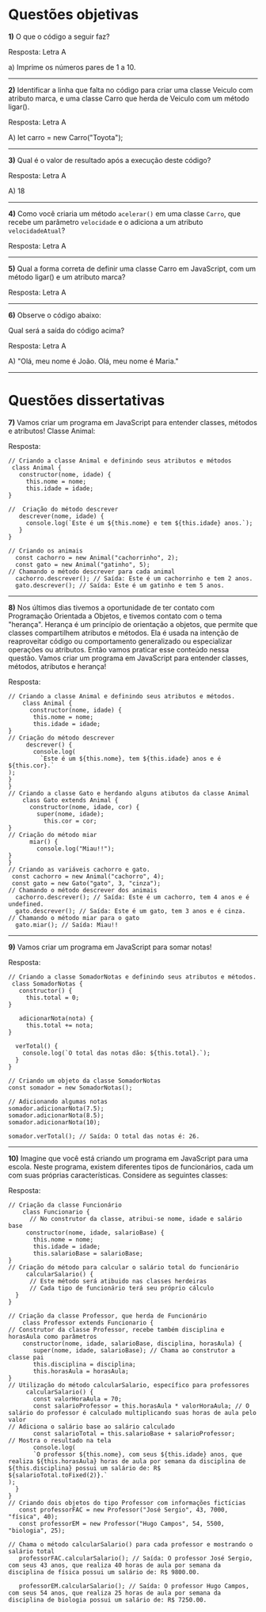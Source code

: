 # Questões objetivas

**1)** O que o código a seguir faz?

Resposta: Letra A

a) Imprime os números pares de 1 a 10.

______

**2)** Identificar a linha que falta no código para criar uma classe Veiculo com atributo marca, e uma classe Carro que herda de Veiculo com um método ligar(). 

Resposta: Letra A

A) let carro = new Carro("Toyota"); 

______

**3)** Qual é o valor de resultado após a execução deste código?

Resposta: Letra A

A) 18

______

**4)** Como você criaria um método `acelerar()` em uma classe `Carro`, que recebe um parâmetro `velocidade` e o adiciona a um atributo `velocidadeAtual`?

Resposta: Letra A

______

**5)** Qual a forma correta de definir uma classe Carro em JavaScript, com um método ligar() e um atributo marca?

Resposta: Letra A

______

**6)** Observe o código abaixo:

Qual será a saída do código acima?

Resposta: Letra A

A) "Olá, meu nome é João. Olá, meu nome é Maria."

______

# Questões dissertativas

**7)** Vamos criar um programa em JavaScript para entender classes, métodos e atributos!
Classe Animal:

Resposta:
``` 
// Criando a classe Animal e definindo seus atributos e métodos
 class Animal {
   constructor(nome, idade) {
     this.nome = nome;
     this.idade = idade;
}

//  Criação do método descrever
   descrever(nome, idade) {
     console.log(`Este é um ${this.nome} e tem ${this.idade} anos.`);
   }
}

// Criando os animais
  const cachorro = new Animal("cachorrinho", 2);
  const gato = new Animal("gatinho", 5);
// Chamando o método descrever para cada animal
  cachorro.descrever(); // Saída: Este é um cachorrinho e tem 2 anos.
  gato.descrever(); // Saída: Este é um gatinho e tem 5 anos.
```
______

**8)** Nos últimos dias tivemos a oportunidade de ter contato com Programação Orientada a Objetos, e tivemos contato com o tema "herança". Herança é um princípio de orientação a objetos, que permite que classes compartilhem atributos e métodos. Ela é usada na intenção de reaproveitar código ou comportamento generalizado ou especializar operações ou atributos. Então vamos praticar esse conteúdo nessa questão.
Vamos criar um programa em JavaScript para entender classes, métodos, atributos e herança!

Resposta: 
```
// Criando a classe Animal e definindo seus atributos e métodos.
    class Animal {
      constructor(nome, idade) {
       this.nome = nome;
       this.idade = idade;
}
// Criação do método descrever
     descrever() {
       console.log(
         `Este é um ${this.nome}, tem ${this.idade} anos e é ${this.cor}.`
);
}
}
// Criando a classe Gato e herdando alguns atibutos da classe Animal
    class Gato extends Animal {
      constructor(nome, idade, cor) {
        super(nome, idade);
          this.cor = cor;
}
// Criação do método miar
      miar() {
        console.log("Miau!!");
}
}
// Criando as variáveis cachorro e gato.
 const cachorro = new Animal("cachorro", 4);
 const gato = new Gato("gato", 3, "cinza");
// Chamando o método descrever dos animais
  cachorro.descrever(); // Saída: Este é um cachorro, tem 4 anos e é undefined.
  gato.descrever(); // Saída: Este é um gato, tem 3 anos e é cinza.
// Chamando o método miar para o gato
  gato.miar(); // Saída: Miau!! 
```
______

**9)** Vamos criar um programa em JavaScript para somar notas!

Resposta:
```
// Criando a classe SomadorNotas e definindo seus atributos e métodos.
 class SomadorNotas {
   constructor() {
     this.total = 0;
}

   adicionarNota(nota) {
     this.total += nota;
}

  verTotal() {
    console.log(`O total das notas dão: ${this.total}.`);
  }
}

// Criando um objeto da classe SomadorNotas
const somador = new SomadorNotas();

// Adicionando algumas notas
somador.adicionarNota(7.5);
somador.adicionarNota(8.5);
somador.adicionarNota(10);

somador.verTotal(); // Saída: O total das notas é: 26.
```
______

**10)** Imagine que você está criando um programa em JavaScript para uma escola. Neste programa, existem diferentes tipos de funcionários, cada um com suas próprias características. Considere as seguintes classes:


Resposta: 
```
// Criação da classe Funcionário
    class Funcionario {
      // No construtor da classe, atribui-se nome, idade e salário base
     constructor(nome, idade, salarioBase) {
       this.nome = nome;
       this.idade = idade;
       this.salarioBase = salarioBase;
}
// Criação do método para calcular o salário total do funcionário
     calcularSalario() {
      // Este método será atibuido nas classes herdeiras
      // Cada tipo de funcionário terá seu próprio cálculo
  }
}

// Criação da classe Professor, que herda de Funcionário
    class Professor extends Funcionario {
// Construtor da classe Professor, recebe também disciplina e horasAula como parâmetros
    constructor(nome, idade, salarioBase, disciplina, horasAula) {
       super(nome, idade, salarioBase); // Chama ao construtor a classe pai
       this.disciplina = disciplina;
       this.horasAula = horasAula;
}
// Utilização do método calcularSalario, específico para professores
     calcularSalario() {
       const valorHoraAula = 70;
       const salarioProfessor = this.horasAula * valorHoraAula; // O salário do professor é calculado multiplicando suas horas de aula pelo valor
// Adiciona o salário base ao salário calculado
       const salarioTotal = this.salarioBase + salarioProfessor;
// Mostra o resultado na tela
       console.log(
       `O professor ${this.nome}, com seus ${this.idade} anos, que realiza ${this.horasAula} horas de aula por semana da disciplina de ${this.disciplina} possui um salário de: R$ ${salarioTotal.toFixed(2)}.`
);
  }
}
// Criando dois objetos do tipo Professor com informações fictícias
   const professorFAC = new Professor("José Sergio", 43, 7000, "física", 40);
   const professorEM = new Professor("Hugo Campos", 54, 5500, "biologia", 25);

// Chama o método calcularSalario() para cada professor e mostrando o salário total
   professorFAC.calcularSalario(); // Saída: O professor José Sergio, com seus 43 anos, que realiza 40 horas de aula por semana da disciplina de física possui um salário de: R$ 9800.00.

   professorEM.calcularSalario(); // Saída: O professor Hugo Campos, com seus 54 anos, que realiza 25 horas de aula por semana da disciplina de biologia possui um salário de: R$ 7250.00.
```
